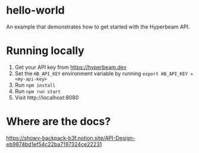 # hello-world

An example that demonstrates how to get started with the Hyperbeam API.

# Running locally

1. Get your API key from https://hyperbeam.dev
2. Set the `HB_API_KEY` environment variable by running `export HB_API_KEY = <my-api-key>`
3. Run `npm install`
4. Run `npm run start`
5. Visit http://localhost:8080

# Where are the docs?

https://showy-backpack-b3f.notion.site/API-Design-eb9874bd1ef54c22ba7197324ce22231
